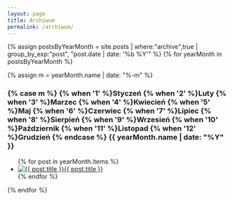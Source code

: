 ```yaml
---
layout: page
title: Archiwum
permalink: /archiwum/
---
```

{% assign postsByYearMonth = site.posts | where:"archive",true | group_by_exp:"post", "post.date | date: '%b %Y'"  %}
{% for yearMonth in postsByYearMonth %}

  {% assign m = yearMonth.name | date: "%-m" %}
  <h3 class='archive-month-header'>{% case m %}
      {% when '1' %}Styczeń
      {% when '2' %}Luty
      {% when '3' %}Marzec
      {% when '4' %}Kwiecień
      {% when '5' %}Maj
      {% when '6' %}Czerwiec
      {% when '7' %}Lipiec
      {% when '8' %}Sierpień
      {% when '9' %}Wrzesień
      {% when '10' %}Październik
      {% when '11' %}Listopad
      {% when '12' %}Grudzień
    {% endcase %}
    {{ yearMonth.name | date: "%Y" }}</h3>
  <ul class='archive-month-list'>
      {% for post in yearMonth.items %}
        <li class='archive-item item'><a class='archive-item-link item-link' href="{{ post.url | relative_url }}"><img class='archive thumb-img img-circle' src='{{ post.head-image | default: '/apple-touch-icon.png' | relative_url }}' alt='{{ post.title }}'>{{ post.title }}</a></li>
      {% endfor %}
  </ul>
{% endfor %}
